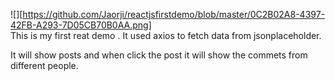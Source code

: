 
![][https://github.com/Jaorji/reactjsfirstdemo/blob/master/0C2B02A8-4397-42FB-A293-7D05CB70B0AA.png]  
This is my first reat demo . It used axios to fetch data from jsonplaceholder.

It will show posts and when click the post it will show the commets from different people.
